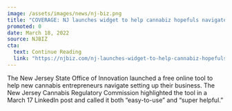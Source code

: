 ```yaml
---
image: /assets/images/news/nj-biz.png
title: "COVERAGE: NJ launches widget to help cannabiz hopefuls navigate setting up a business"
promoted: 0
date: March 18, 2022
source: NJBIZ
cta:
  text: Continue Reading
  link: "https://njbiz.com/nj-launches-widget-to-help-cannabiz-hopefuls-navigate-setting-up-a-business/"
---
```


The New Jersey State Office of Innovation launched a free online tool to help new cannabis entrepreneurs navigate setting up their business. The New Jersey Cannabis Regulatory Commission highlighted the tool in a March 17 LinkedIn post and called it both “easy-to-use” and “super helpful.”
